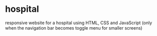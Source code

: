 # hospital
 responsive website for a hospital using HTML, CSS and JavaScript (only when the navigation bar becomes toggle menu for smaller screens)
